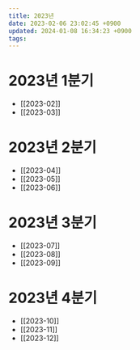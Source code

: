 ```yaml
---
title: 2023년
date: 2023-02-06 23:02:45 +0900
updated: 2024-01-08 16:34:23 +0900
tags: 
---
```

# 2023년 1분기
* [[2023-02]]
* [[2023-03]]

# 2023년 2분기
* [[2023-04]]
* [[2023-05]]
* [[2023-06]]

# 2023년 3분기
- [[2023-07]]
- [[2023-08]]
- [[2023-09]]

# 2023년 4분기
- [[2023-10]]
- [[2023-11]]
- [[2023-12]]
